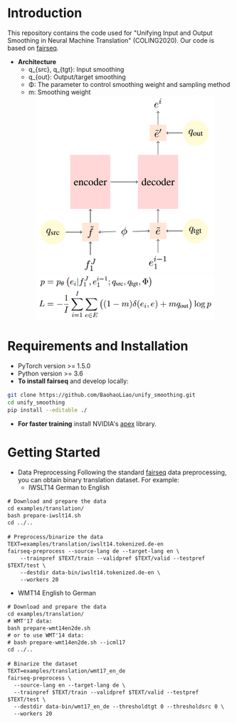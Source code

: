 # Introduction
This repository contains the code used for "Unifying Input and Output Smoothing in Neural Machine Translation" (COLING2020). Our code is based on
[fairseq](https://github.com/pytorch/fairseq).

* **Architecture**
  + q_{src}, q_{tgt}: Input smoothing
  + q_{out}: Output/target smoothing
  + Φ: The parameter to control smoothing weight and sampling method
  + m: Smoothing weight
  <div align=center>
  <img src="./images/arch.png"/ width="400px"> <br/>
  <img src="./images/formula.png"/ width="400px">
  </div>
  
# Requirements and Installation
* PyTorch version >= 1.5.0
* Python version >= 3.6
* **To install fairseq** and develop locally:

``` bash
git clone https://github.com/BaohaoLiao/unify_smoothing.git
cd unify_smoothing
pip install --editable ./
```

* **For faster training** install NVIDIA's [apex](https://github.com/NVIDIA/apex) library.

# Getting Started
* Data Preprocessing
Following the standard [fairseq](https://github.com/pytorch/fairseq) data preprocessing, you can obtain binary translation dataset. For example:
  + IWSLT14 German to English
```
# Download and prepare the data
cd examples/translation/
bash prepare-iwslt14.sh
cd ../..

# Preprocess/binarize the data
TEXT=examples/translation/iwslt14.tokenized.de-en
fairseq-preprocess --source-lang de --target-lang en \
    --trainpref $TEXT/train --validpref $TEXT/valid --testpref $TEXT/test \
    --destdir data-bin/iwslt14.tokenized.de-en \
    --workers 20
```
  + WMT14 English to German
  ```
  # Download and prepare the data
cd examples/translation/
# WMT'17 data:
bash prepare-wmt14en2de.sh
# or to use WMT'14 data:
# bash prepare-wmt14en2de.sh --icml17
cd ../..

# Binarize the dataset
TEXT=examples/translation/wmt17_en_de
fairseq-preprocess \
    --source-lang en --target-lang de \
    --trainpref $TEXT/train --validpref $TEXT/valid --testpref $TEXT/test \
    --destdir data-bin/wmt17_en_de --thresholdtgt 0 --thresholdsrc 0 \
    --workers 20
  ```


